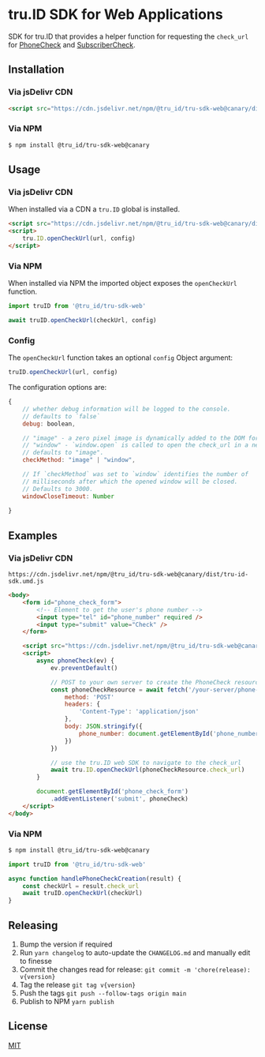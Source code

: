 # tru.ID SDK for Web Applications

SDK for tru.ID that provides a helper function for requesting the `check_url` for [PhoneCheck](https://tru.id/docs/phone-check) and [SubscriberCheck](https://tru.id/docs/subscriber-check).

## Installation

### Via jsDelivr CDN

```html
<script src="https://cdn.jsdelivr.net/npm/@tru_id/tru-sdk-web@canary/dist/tru-id-sdk.umd.js"></script>
```

### Via NPM

```sh
$ npm install @tru_id/tru-sdk-web@canary
```

## Usage

### Via jsDelivr CDN

When installed via a CDN a `tru.ID` global is installed.

```html
<script src="https://cdn.jsdelivr.net/npm/@tru_id/tru-sdk-web@canary/dist/tru-id-sdk.umd.js"></script>
<script>
    tru.ID.openCheckUrl(url, config)
</script>
```

### Via NPM

When installed via NPM the imported object exposes the `openCheckUrl` function.

```js
import truID from '@tru_id/tru-sdk-web'

await truID.openCheckUrl(checkUrl, config)
```

### Config

The `openCheckUrl` function takes an optional `config` Object argument:

```js
truID.openCheckUrl(url, config)
```

The configuration options are:

```js
{
    // whether debug information will be logged to the console.
    // defaults to `false`
    debug: boolean,

    // "image" - a zero pixel image is dynamically added to the DOM for the check_url request
    // "window" - `window.open` is called to open the check_url in a new window
    // defaults to "image".
    checkMethod: "image" | "window", 

    // If `checkMethod` was set to `window` identifies the number of
    // milliseconds after which the opened window will be closed.
    // Defaults to 3000.
    windowCloseTimeout: Number
                                     
}
```

## Examples

### Via jsDelivr CDN

`https://cdn.jsdelivr.net/npm/@tru_id/tru-sdk-web@canary/dist/tru-id-sdk.umd.js`

```html
<body>
    <form id="phone_check_form">
        <!-- Element to get the user's phone number -->
        <input type="tel" id="phone_number" required />
        <input type="submit" value="Check" />
    </form>

    <script src="https://cdn.jsdelivr.net/npm/@tru_id/tru-sdk-web@canary/dist/tru-id-sdk.umd.js"></script>
    <script>
        async phoneCheck(ev) {
            ev.preventDefault()

            // POST to your own server to create the PhoneCheck resource for the phone number
            const phoneCheckResource = await fetch('/your-server/phone-check', {
                method: 'POST'
                headers: {
                    'Content-Type': 'application/json'
                },
                body: JSON.stringify({
                    phone_number: document.getElementById('phone_number')
                })
            })

            // use the tru.ID web SDK to navigate to the check_url
            await tru.ID.openCheckUrl(phoneCheckResource.check_url)
        }

        document.getElementById('phone_check_form')
            .addEventListener('submit', phoneCheck)
    </script>
</body>
```

### Via NPM

```sh
$ npm install @tru_id/tru-sdk-web@canary
```

```js
import truID from '@tru_id/tru-sdk-web'

async function handlePhoneCheckCreation(result) {
    const checkUrl = result.check_url
    await truID.openCheckUrl(checkUrl)
}
```

## Releasing

1. Bump the version if required
2. Run `yarn changelog` to auto-update the `CHANGELOG.md` and manually edit to finesse
3. Commit the changes read for release: `git commit -m 'chore(release): v{version}`
4. Tag the release `git tag v{version}`
5. Push the tags `git push --follow-tags origin main`
6. Publish to NPM `yarn publish`

## License

[MIT](LICENSE)